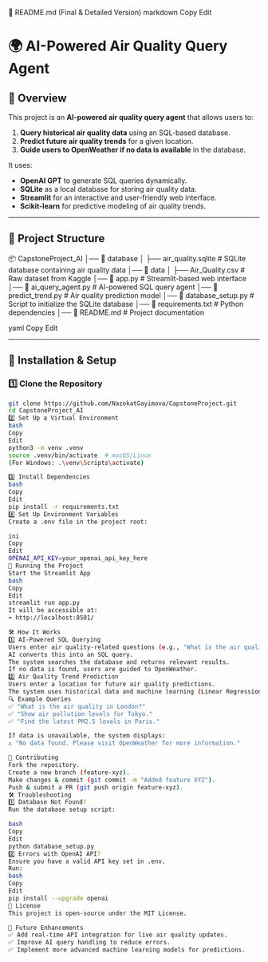 📌 README.md (Final & Detailed Version)
markdown
Copy
Edit
# 🌍 AI-Powered Air Quality Query Agent

## 🚀 Overview
This project is an **AI-powered air quality query agent** that allows users to:
1. **Query historical air quality data** using an SQL-based database.
2. **Predict future air quality trends** for a given location.
3. **Guide users to OpenWeather if no data is available** in the database.

It uses:
- **OpenAI GPT** to generate SQL queries dynamically.
- **SQLite** as a local database for storing air quality data.
- **Streamlit** for an interactive and user-friendly web interface.
- **Scikit-learn** for predictive modeling of air quality trends.

---

## 📂 **Project Structure**
📦 CapstoneProject_AI │── 📁 database │ ├── air_quality.sqlite # SQLite database containing air quality data │── 📁 data │ ├── Air_Quality.csv # Raw dataset from Kaggle │── 📄 app.py # Streamlit-based web interface │── 📄 ai_query_agent.py # AI-powered SQL query agent │── 📄 predict_trend.py # Air quality prediction model │── 📄 database_setup.py # Script to initialize the SQLite database │── 📄 requirements.txt # Python dependencies │── 📄 README.md # Project documentation

yaml
Copy
Edit

---

## 🔧 **Installation & Setup**
### **1️⃣ Clone the Repository**
```bash
git clone https://github.com/NazokatGayimova/CapstoneProject.git
cd CapstoneProject_AI
2️⃣ Set Up a Virtual Environment
bash
Copy
Edit
python3 -m venv .venv
source .venv/bin/activate  # macOS/Linux
(For Windows: .\venv\Scripts\activate)

3️⃣ Install Dependencies
bash
Copy
Edit
pip install -r requirements.txt
4️⃣ Set Up Environment Variables
Create a .env file in the project root:

ini
Copy
Edit
OPENAI_API_KEY=your_openai_api_key_here
🏃 Running the Project
Start the Streamlit App
bash
Copy
Edit
streamlit run app.py
It will be accessible at:
➡️ http://localhost:8501/

🛠️ How It Works
1️⃣ AI-Powered SQL Querying
Users enter air quality-related questions (e.g., "What is the air quality in New York?").
AI converts this into an SQL query.
The system searches the database and returns relevant results.
If no data is found, users are guided to OpenWeather.
2️⃣ Air Quality Trend Prediction
Users enter a location for future air quality predictions.
The system uses historical data and machine learning (Linear Regression) to predict PM2.5 levels.
🔍 Example Queries
✅ "What is the air quality in London?"
✅ "Show air pollution levels for Tokyo."
✅ "Find the latest PM2.5 levels in Paris."

If data is unavailable, the system displays:
⚠️ "No data found. Please visit OpenWeather for more information."

🤝 Contributing
Fork the repository.
Create a new branch (feature-xyz).
Make changes & commit (git commit -m "Added feature XYZ").
Push & submit a PR (git push origin feature-xyz).
🛠 Troubleshooting
1️⃣ Database Not Found?
Run the database setup script:

bash
Copy
Edit
python database_setup.py
2️⃣ Errors with OpenAI API?
Ensure you have a valid API key set in .env.
Run:
bash
Copy
Edit
pip install --upgrade openai
📜 License
This project is open-source under the MIT License.

🎯 Future Enhancements
✅ Add real-time API integration for live air quality updates.
✅ Improve AI query handling to reduce errors.
✅ Implement more advanced machine learning models for predictions.

